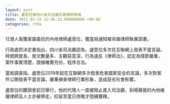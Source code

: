 ```yaml
---
layout: post
title: 盧思位被四川省司法廳吊銷律師資格
date: 2021-01-15 22:46:15.000000000 +08:00
categories: rthk
---
```


12港人案獲家屬委託的內地律師盧思位，獲當局通知被吊銷律師執業證書。

行政處罰決定書指出，四川省司法廳認為，盧思位多次在互聯網上發表不當言論，時間跨度長、發文數量多、主觀惡意深，行為違反《律師法》，認定為情節嚴重，案件事實清楚，證據確實充份，程序合法。

當局調查指，盧思位2019年起在互聯網多次發表危害國家安全的言論，多次對案件公開發表不當言論，嚴重損害律師行業形象，造成惡劣社會影響。

盧思位的聽證會前日舉行，他的代理人一度被阻止進入司法廳，到場聲援的內地維權律師及人士亦被帶走，扣留至當日傍晚才陸續獲釋。
